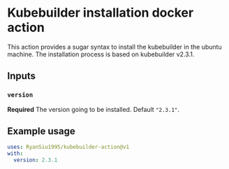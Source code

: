 # Kubebuilder installation docker action

This action provides a sugar syntax to install the kubebuilder in the ubuntu machine. The installation process is based on kubebuilder v2.3.1.

## Inputs

### `version`

**Required** The version going to be installed. Default `"2.3.1"`.

## Example usage

```yaml
uses: RyanSiu1995/kubebuilder-action@v1
with:
  version: 2.3.1
```
